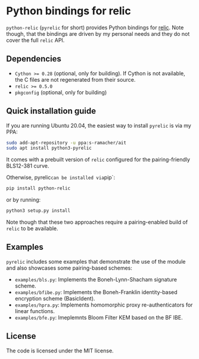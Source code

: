 # Python bindings for relic

`python-relic` (`pyrelic` for short) provides Python bindings for
[relic](https://github.com/relic-toolkit/relic). Note though, that the bindings are driven by my
personal needs and they do not cover the full `relic` API.

## Dependencies

* `Cython >= 0.28` (optional, only for building). If Cython is not available, the C files are not
  regenerated from their source.
* `relic >= 0.5.0`
* `pkgconfig` (optional, only for building)

## Quick installation guide

If you are running Ubuntu 20.04, the easiest way to install `pyrelic` is via my PPA:
```sh
sudo add-apt-repository -u ppa:s-ramacher/ait
sudo apt install python3-pyrelic
```
It comes with a prebuilt version of `relic` configured for the pairing-friendly BLS12-381 curve.

Otherwise, pyrelic` can be installed via `pip`:
```sh
pip install python-relic
```
or by running:
```sh
python3 setup.py install
```
Note though that these two approaches require a pairing-enabled build of `relic` to be available.

## Examples

`pyrelic` includes some examples that demonstrate the use of the module and also showcases some
pairing-based schemes:
* `examples/bls.py`: Implements the Boneh-Lynn-Shacham signature scheme.
* `examples/bfibe.py`: Implements the Boneh-Franklin identity-based encryption scheme (BasicIdent).
* `examples/hpra.py`: Implements homomorphic proxy re-authenticators for linear functions.
* `examples/bfe.py`: Imeplemnts Bloom Filter KEM based on the BF IBE.

## License

The code is licensed under the MIT license.
